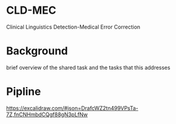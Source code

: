 # CLD-MEC
Clinical Linguistics Detection-Medical Error Correction

# Background
brief overview of the shared task and the tasks that this addresses

# Pipline

https://excalidraw.com/#json=DrafcWZ2tn499VPsTa-7Z,fnCNHmbdCQgf88gN3pLfNw
